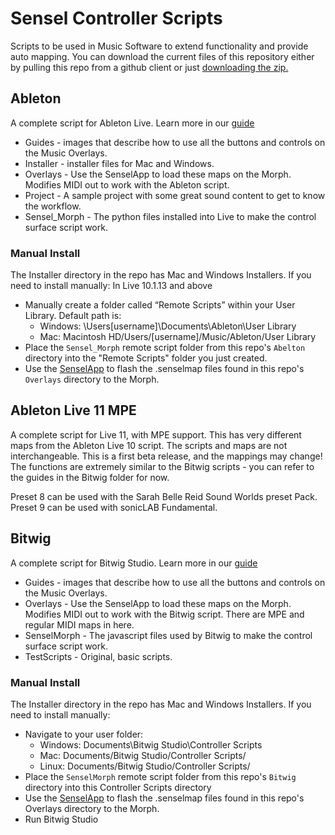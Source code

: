 # Sensel Controller Scripts

Scripts to be used in Music Software to extend functionality and provide auto mapping. You can download the current files of this repository either by pulling this repo from a github client or just [downloading the zip.](https://github.com/sensel/sensel-controller-scripts/archive/master.zip)

## Ableton
A complete script for Ableton Live. Learn more in our [guide](http://guide.sensel.com/morph_software/#ableton-live-control-surface)

* Guides - images that describe how to use all the buttons and controls on the Music Overlays.
* Installer - installer files for Mac and Windows.
* Overlays - Use the SenselApp to load these maps on the Morph. Modifies MIDI out to work with the Ableton script.
* Project - A sample project with some great sound content to get to know the workflow.
* Sensel_Morph - The python files installed into Live to make the control surface script work.

### Manual Install
The Installer directory in the repo has Mac and Windows Installers. If you need to install manually:
In Live 10.1.13 and above
* Manually create a folder called “Remote Scripts” within your User Library. Default path is:
  * Windows: \Users\[username]\Documents\Ableton\User Library
  * Mac: Macintosh HD/Users/[username]/Music/Ableton/User Library
* Place the `Sensel_Morph` remote script folder from this repo's `Abelton` directory into the "Remote Scripts" folder you just created.
* Use the [SenselApp](https://sensel.com/pages/support/#downloads) to flash the .senselmap files found in this repo's `Overlays` directory to the Morph.

## Ableton Live 11 MPE
A complete script for Live 11, with MPE support. This has very different maps from the Ableton Live 10 script. The scripts and maps are not interchangeable.
This is a first beta release, and the mappings may change! The functions are extremely similar to the Bitwig scripts - you can refer to the guides in the Bitwig folder for now.

Preset 8 can be used with the Sarah Belle Reid Sound Worlds preset Pack. Preset 9 can be used with sonicLAB Fundamental.

## Bitwig
A complete script for Bitwig Studio. Learn more in our [guide](http://guide.sensel.com/morph_software/#bitwig-studio-control-surface)

* Guides - images that describe how to use all the buttons and controls on the Music Overlays.
* Overlays - Use the SenselApp to load these maps on the Morph. Modifies MIDI out to work with the Bitwig script. There are MPE and regular MIDI maps in here.
* SenselMorph - The javascript files used by Bitwig to make the control surface script work.
* TestScripts - Original, basic scripts.

### Manual Install
The Installer directory in the repo has Mac and Windows Installers. If you need to install manually:
* Navigate to your user folder: 
  * Windows: Documents\Bitwig Studio\Controller Scripts
  * Mac: Documents/Bitwig Studio/Controller Scripts/
  * Linux: Documents/Bitwig Studio/Controller Scripts/
* Place the `SenselMorph` remote script folder from this repo's `Bitwig` directory into this Controller Scripts directory
* Use the [SenselApp](https://sensel.com/pages/support/#downloads) to flash the .senselmap files found in this repo's Overlays directory to the Morph.
* Run Bitwig Studio

